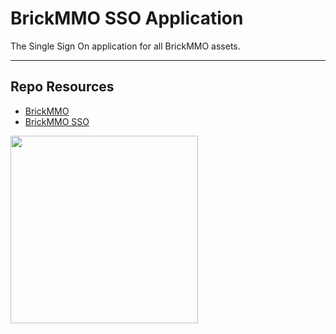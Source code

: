 # BrickMMO SSO Application

The Single Sign On application for all BrickMMO assets. 

***

## Repo Resources

* [BrickMMO](https://www.brickmmo.com/)
* [BrickMMO SSO](https://sso.brickmmo.com/)

<a href="https://brickmmo.com">
<img src="https://brickmmo.com/images/brickmmo-logo-horizontal.jpg" width="300">
</a>
